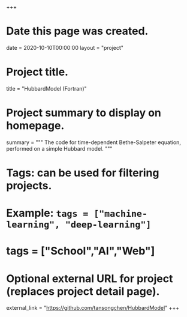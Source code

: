 +++
# Date this page was created.
date = 2020-10-10T00:00:00
layout = "project"

# Project title.
title = "HubbardModel (Fortran)"

# Project summary to display on homepage.
summary = """
 The code for time-dependent Bethe-Salpeter equation, performed on a simple Hubbard model.
 """

# Tags: can be used for filtering projects.
# Example: `tags = ["machine-learning", "deep-learning"]`
# tags = ["School","AI","Web"]

# Optional external URL for project (replaces project detail page).
external_link = "https://github.com/tansongchen/HubbardModel"
+++
